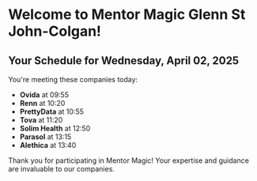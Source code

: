 # Welcome to Mentor Magic Glenn St John-Colgan!

## Your Schedule for Wednesday, April 02, 2025

You're meeting these companies today:

- **Ovida** at 09:55
- **Renn** at 10:20
- **PrettyData** at 10:55
- **Tova** at 11:20
- **Solim Health** at 12:50
- **Parasol** at 13:15
- **Alethica** at 13:40


Thank you for participating in Mentor Magic! Your expertise and guidance are invaluable to our companies.
